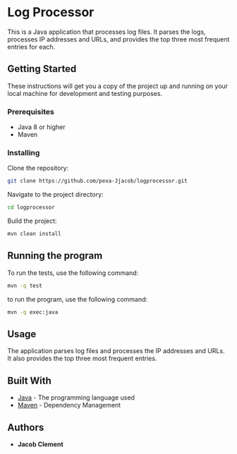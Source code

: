 # Log Processor

This is a Java application that processes log files. It parses the logs, processes IP addresses and URLs, and provides the top three most frequent entries for each.

## Getting Started

These instructions will get you a copy of the project up and running on your local machine for development and testing purposes.

### Prerequisites

- Java 8 or higher
- Maven

### Installing

Clone the repository:

```bash
git clone https://github.com/pexa-Jjacob/logprocessor.git
```

Navigate to the project directory:

```bash
cd logprocessor
```

Build the project:

```bash
mvn clean install
```

## Running the program

To run the tests, use the following command:

```bash
mvn -q test
```

to run the program, use the following command:

```bash 
mvn -q exec:java
```

## Usage

The application parses log files and processes the IP addresses and URLs. It also provides the top three most frequent entries.

## Built With

- [Java](https://www.java.com/) - The programming language used
- [Maven](https://maven.apache.org/) - Dependency Management

## Authors

- **Jacob Clement** 
